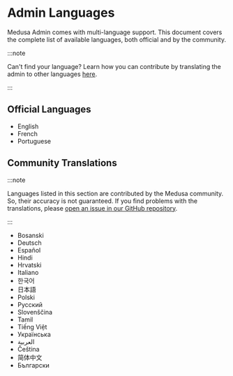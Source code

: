 # Admin Languages

Medusa Admin comes with multi-language support. This document covers the complete list of available languages, both official and by the community.

:::note

Can't find your language? Learn how you can contribute by translating the admin to other languages [here](../../contribution/admin-translations.md).

:::

## Official Languages

- English
- French
- Portuguese

## Community Translations

:::note

Languages listed in this section are contributed by the Medusa community. So, their accuracy is not guaranteed. If you find problems with the translations, please [open an issue in our GitHub repository](https://github.com/medusajs/medusa/issues).

:::

- Bosanski
- Deutsch
- Español
- Hindi
- Hrvatski
- Italiano
- 한국어
- 日本語
- Polski
- Русский
- Slovenščina
- Tamil
- Tiếng Việt
- Українська
- العربية
- Čeština
- 简体中文
- Български
